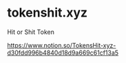 # tokenshit.xyz
Hit or Shit Token

https://www.notion.so/TokensHit-xyz-d30fdd996b4840d18d9a669c61cf13a5